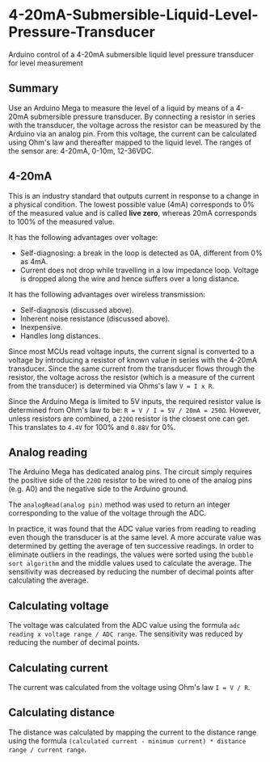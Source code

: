 # 4-20mA-Submersible-Liquid-Level-Pressure-Transducer
Arduino control of a 4-20mA submersible liquid level pressure transducer for level measurement
## Summary
Use an Arduino Mega to measure the level of a liquid by means of a 4-20mA submersible pressure transducer. By connecting a resistor in series with the transducer, the voltage across the resistor can be measured by the Arduino via an analog pin. From this voltage, the current can be calculated using Ohm's law and thereafter mapped to the liquid level. The ranges of the sensor are: 4-20mA, 0-10m, 12-36VDC.
## 4-20mA
This is an industry standard that outputs current in response to a change in a physical condition. The lowest possible value (4mA) corresponds to 0% of the measured value and is called <b>live zero</b>, whereas 20mA corresponds to 100% of the measured value.

It has the following advantages over voltage:
* Self-diagnosing: a break in the loop is detected as 0A, different from 0% as 4mA.
* Current does not drop while travelling in a low impedance loop. Voltage is dropped along the wire and hence suffers over a long distance.

It has the following advantages over wireless transmission:
* Self-diagnosis (discussed above).
* Inherent noise resistance (discussed above).
* Inexpensive.
* Handles long distances.

Since most MCUs read voltage inputs, the current signal is converted to a voltage by introducing a resistor of known value in series with the 4-20mA transducer. Since the same current from the transducer flows through the resistor, the voltage across the resistor (which is a measure of the current from the transducer) is determined via Ohms's law `V = I x R`.

Since the Arduino Mega is limited to 5V inputs, the required resistor value is determined from Ohm's law to be: `R = V / I = 5V / 20mA = 250Ω`. However, unless resistors are combined, a `220Ω` resistor is the closest one can get. This translates to `4.4V` for 100% and `0.88V` for 0%.
## Analog reading
The Arduino Mega has dedicated analog pins. The circuit simply requires the positive side of the `220Ω` resistor to be wired to one of the analog pins (e.g. A0) and the negative side to the Arduino ground.

The `analogRead(analog pin)` method was used to return an integer corresponding to the value of the voltage through the ADC.

In practice, it was found that the ADC value varies from reading to reading even though the transducer is at the same level. A more accurate value was determined by getting the average of ten successive readings. In order to eliminate outliers in the readings, the values were sorted using the `bubble sort algorithm` and the middle values used to calculate the average. The sensitivity was decreased by reducing the number of decimal points after calculating the average.
## Calculating voltage
The voltage was calculated from the ADC value using the formula `adc reading x voltage range / ADC range`. The sensitivity was reduced by reducing the number of decimal points.
## Calculating current
The current was calculated from the voltage using Ohm's law `I = V / R`.
## Calculating distance
The distance was calculated by mapping the current to the distance range using the formula `(calculated current - minimum current) * distance range / current range`.
